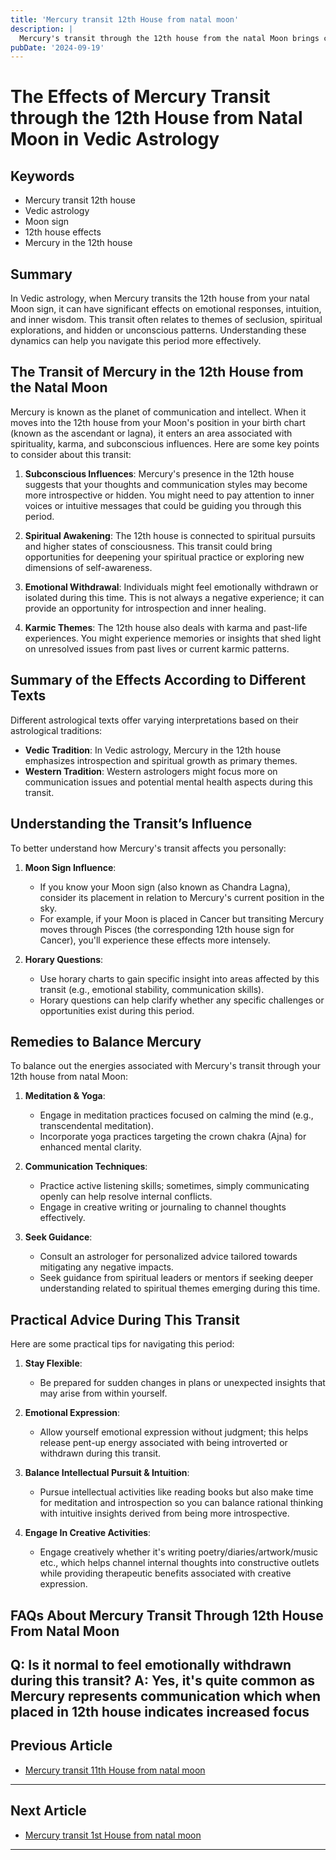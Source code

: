 ```yaml
---
title: 'Mercury transit 12th House from natal moon'
description: |
  Mercury's transit through the 12th house from the natal Moon brings challenges such as financial losses, health issues, and conflicts. The individual may experience mental distress, increased expenses, and difficulties in relationships, leading to a period of caution and careful planning.
pubDate: '2024-09-19'
---
```


# The Effects of Mercury Transit through the 12th House from Natal Moon in Vedic Astrology

## Keywords
- Mercury transit 12th house
- Vedic astrology
- Moon sign
- 12th house effects
- Mercury in the 12th house

## Summary
In Vedic astrology, when Mercury transits the 12th house from your natal Moon sign, it can have significant effects on emotional responses, intuition, and inner wisdom. This transit often relates to themes of seclusion, spiritual explorations, and hidden or unconscious patterns. Understanding these dynamics can help you navigate this period more effectively.

## The Transit of Mercury in the 12th House from the Natal Moon

Mercury is known as the planet of communication and intellect. When it moves into the 12th house from your Moon's position in your birth chart (known as the ascendant or lagna), it enters an area associated with spirituality, karma, and subconscious influences. Here are some key points to consider about this transit:

1. **Subconscious Influences**: Mercury's presence in the 12th house suggests that your thoughts and communication styles may become more introspective or hidden. You might need to pay attention to inner voices or intuitive messages that could be guiding you through this period.

2. **Spiritual Awakening**: The 12th house is connected to spiritual pursuits and higher states of consciousness. This transit could bring opportunities for deepening your spiritual practice or exploring new dimensions of self-awareness.

3. **Emotional Withdrawal**: Individuals might feel emotionally withdrawn or isolated during this time. This is not always a negative experience; it can provide an opportunity for introspection and inner healing.

4. **Karmic Themes**: The 12th house also deals with karma and past-life experiences. You might experience memories or insights that shed light on unresolved issues from past lives or current karmic patterns.

## Summary of the Effects According to Different Texts

Different astrological texts offer varying interpretations based on their astrological traditions:

- **Vedic Tradition**: In Vedic astrology, Mercury in the 12th house emphasizes introspection and spiritual growth as primary themes.
- **Western Tradition**: Western astrologers might focus more on communication issues and potential mental health aspects during this transit.

## Understanding the Transit’s Influence

To better understand how Mercury's transit affects you personally:

1. **Moon Sign Influence**:
   - If you know your Moon sign (also known as Chandra Lagna), consider its placement in relation to Mercury's current position in the sky.
   - For example, if your Moon is placed in Cancer but transiting Mercury moves through Pisces (the corresponding 12th house sign for Cancer), you'll experience these effects more intensely.

2. **Horary Questions**:
   - Use horary charts to gain specific insight into areas affected by this transit (e.g., emotional stability, communication skills).
   - Horary questions can help clarify whether any specific challenges or opportunities exist during this period.

## Remedies to Balance Mercury

To balance out the energies associated with Mercury's transit through your 12th house from natal Moon:

1. **Meditation & Yoga**:
   - Engage in meditation practices focused on calming the mind (e.g., transcendental meditation).
   - Incorporate yoga practices targeting the crown chakra (Ajna) for enhanced mental clarity.

2. **Communication Techniques**:
   - Practice active listening skills; sometimes, simply communicating openly can help resolve internal conflicts.
   - Engage in creative writing or journaling to channel thoughts effectively.

3. **Seek Guidance**:
   - Consult an astrologer for personalized advice tailored towards mitigating any negative impacts.
   - Seek guidance from spiritual leaders or mentors if seeking deeper understanding related to spiritual themes emerging during this time.

## Practical Advice During This Transit

Here are some practical tips for navigating this period:

1. **Stay Flexible**:
   - Be prepared for sudden changes in plans or unexpected insights that may arise from within yourself.
   
2. **Emotional Expression**:
   - Allow yourself emotional expression without judgment; this helps release pent-up energy associated with being introverted or withdrawn during this transit.

3. **Balance Intellectual Pursuit & Intuition**:
   - Pursue intellectual activities like reading books but also make time for meditation and introspection so you can balance rational thinking with intuitive insights derived from being more introspective.

4. **Engage In Creative Activities**:
   - Engage creatively whether it's writing poetry/diaries/artwork/music etc., which helps channel internal thoughts into constructive outlets while providing therapeutic benefits associated with creative expression.


## FAQs About Mercury Transit Through 12th House From Natal Moon

**Q: Is it normal to feel emotionally withdrawn during this transit?**
A: Yes, it's quite common as Mercury represents communication which when placed in 12th house indicates increased focus
---

## Previous Article
- [Mercury transit 11th House from natal moon](200411_Mercury_transit_11th_House_from_natal_moon.md)

---

## Next Article
- [Mercury transit 1st House from natal moon](200401_Mercury_transit_1st_House_from_natal_moon.md)

---
